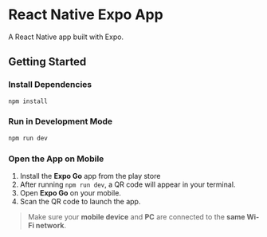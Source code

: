 # React Native Expo App

A React Native app built with Expo.

## Getting Started

### Install Dependencies

```bash on terminal
npm install
```

### Run in Development Mode

```bash on terminal
npm run dev
```

### Open the App on Mobile

1. Install the **Expo Go** app from the play store 
2. After running `npm run dev`, a QR code will appear in your terminal.
3. Open **Expo Go** on your mobile.
4. Scan the QR code to launch the app.

> Make sure your **mobile device** and **PC** are connected to the **same Wi-Fi network**.
